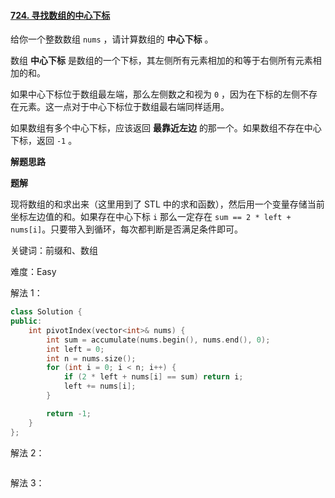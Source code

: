 #### [724. 寻找数组的中心下标](https://leetcode.cn/problems/find-pivot-index/)

给你一个整数数组 `nums` ，请计算数组的 **中心下标** 。

数组 **中心下标** 是数组的一个下标，其左侧所有元素相加的和等于右侧所有元素相加的和。

如果中心下标位于数组最左端，那么左侧数之和视为 `0` ，因为在下标的左侧不存在元素。这一点对于中心下标位于数组最右端同样适用。

如果数组有多个中心下标，应该返回 **最靠近左边** 的那一个。如果数组不存在中心下标，返回 `-1` 。

**解题思路**

**题解**

现将数组的和求出来（这里用到了 STL 中的求和函数），然后用一个变量存储当前坐标左边值的和。如果存在中心下标 `i` 那么一定存在 `sum == 2 * left + nums[i]`。只要带入到循环，每次都判断是否满足条件即可。

关键词：前缀和、数组

难度：Easy

解法 1：

```c++
class Solution {
public:
    int pivotIndex(vector<int>& nums) {
        int sum = accumulate(nums.begin(), nums.end(), 0);
        int left = 0;
        int n = nums.size();
        for (int i = 0; i < n; i++) {
            if (2 * left + nums[i] == sum) return i;
            left += nums[i];
        }

        return -1;
    }
};
```

解法 2：

```c++

```

解法 3：

```c++

```

